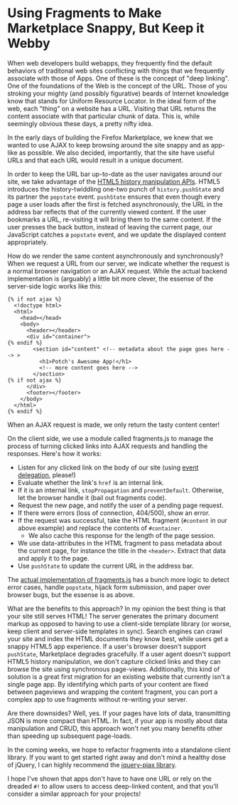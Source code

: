 # Using Fragments to Make Marketplace Snappy, But Keep it Webby

When web developers build webapps, they frequently find the default behaviors of traditonal web sites conflicting with things that we frequently associate with those of Apps. One of these is the concept of "deep linking". One of the foundations of the Web is the concept of the URL. Those of you stroking your mighty (and possibly figurative) beards of Internet knowledge know that stands for Uniform Resource Locator. In the ideal form of the web, each "thing" on a website has a URL. Visiting that URL returns the content associate with that particular chunk of data. This is, while seemingly obvious these days, a pretty nifty idea.

In the early days of building the Firefox Marketplace, we knew that we wanted to use AJAX to keep browsing around the site snappy and as app-like as possible. We also decided, importantly, that the site have useful URLs and that each URL would result in a unique document.

In order to keep the URL bar up-to-date as the user navigates around our site, we take advantage of the [HTML5 history manipulation APIs](https://developer.mozilla.org/en-US/docs/DOM/Manipulating_the_browser_history#Adding_and_modifying_history_entries). HTML5 introduces the history-twiddling one-two punch of `history.pushState` and its partner the `popstate` event. `pushState` ensures that even though every page a user loads after the first is fetched asynchronously, the URL in the address bar reflects that of the currently viewed content. If the user bookmarks a URL, re-visiting it will bring them to the same content. If the user presses the back button, instead of leaving the current page, our JavaScript catches a `popstate` event, and we update the displayed content appropriately.

How do we render the same content asynchronously and synchronously? When we request a URL from our server, we indicate whether the request is a normal browser navigation or an AJAX request. While the actual backend implementation is (arguably) a little bit more clever, the essense of the server-side logic works like this:

    {% if not ajax %}
      <!doctype html>
      <html>
        <head></head>
        <body>
          <header></header>
          <div id="container">
    {% endif %}
            <section id="content" <!-- metadata about the page goes here --> >
              <h1>Potch's Awesome App!</h1>
              <!-- more content goes here -->
            </section>
    {% if not ajax %}
          </div>
          <footer></footer>
        </body>
      </html>      
    {% endif %}

When an AJAX request is made, we only return the tasty content center!

On the client side, we use a module called fragments.js to manage the process of turning clicked links into AJAX requests and handling the responses. Here's how it works:

* Listen for any clicked link on the body of our site (using [event delegation](http://davidwalsh.name/event-delegate), please!)
* Evaluate whether the link's `href` is an internal link.
* If it is an internal link, `stopPropagation` and `preventDefault`. Otherwise, let the browser handle it (bail out fragments code).
* Request the new page, and notify the user of a pending page request.
* If there were errors (loss of connection, 404/500), show an error.
* If the request was successful, take the HTML fragment (`#content` in our above example) and replace the contents of `#container`.
    * We also cache this response for the length of the page session.
* We use data-attributes in the HTML fragment to pass metadata about the current page, for instance the title in the `<header>`. Extract that data and apply it to the page.
* Use `pushState` to update the current URL in the address bar.

The [actual implementation of fragments.js](https://github.com/mozilla/zamboni/blob/master/media/js/mkt/fragments.js) has a bunch more logic to detect error cases, handle `popstate`, hijack form submission, and paper over browser bugs, but the essense is as above.

What are the benefits to this approach? In my opinion the best thing is that your site still serves HTML! The server generates the primary document markup as opposed to having to use a client-side template library (or worse, keep client and server-side templates in sync). Search engines can crawl your site and index the HTML documents they know best, while users get a snappy HTML5 app experience. If a user's browser doesn't support `pushState`, Marketplace degrades gracefully. If a user agent doesn't support HTML5 history manipulation, we don't capture clicked links and they can browse the site using synchronous page-views. Additionally, this kind of solution is a great first migration for an existing website that currently isn't a single page app. By identifying which parts of your content are fixed between pageviews and wrapping the content fragment, you can port a complex app to use fragments without re-writing your server.

Are there downsides? Well, yes. If your pages have lots of data, transmitting JSON is more compact than HTML. In fact, if your app is mostly about data manipulation and CRUD, this approach won't net you many benefits other than speeding up subsequent page-loads.

In the coming weeks, we hope to refactor fragments into a standalone client library. If you want to get started right away and don't mind a healthy dose of jQuery, I can highly recommend the [jquery-pjax library](https://github.com/defunkt/jquery-pjax/).

I hope I've shown that apps don't have to have one URL or rely on the dreaded `#!` to allow users to access deep-linked content, and that you'll consider a similar approach for your projects!
